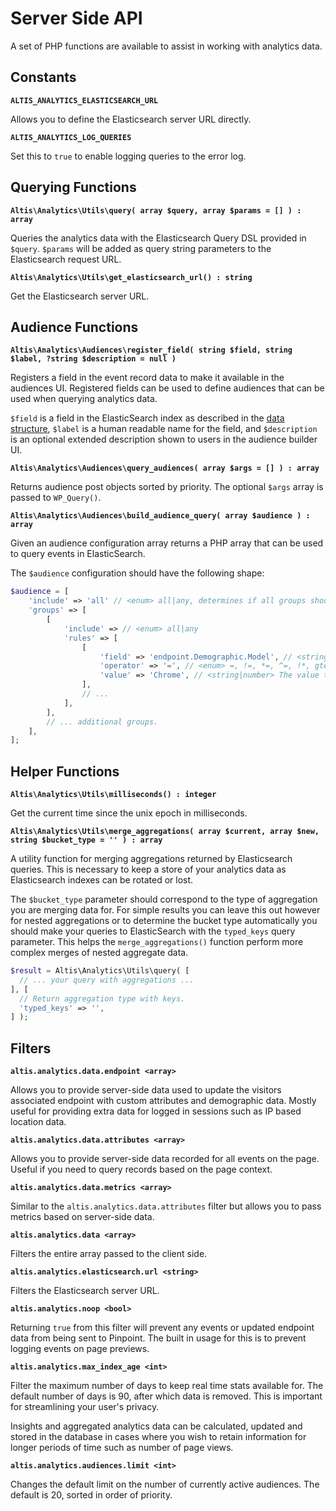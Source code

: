 # Server Side API

A set of PHP functions are available to assist in working with analytics data.

## Constants

**`ALTIS_ANALYTICS_ELASTICSEARCH_URL`**

Allows you to define the Elasticsearch server URL directly.

**`ALTIS_ANALYTICS_LOG_QUERIES`**

Set this to `true` to enable logging queries to the error log.

## Querying Functions

**`Altis\Analytics\Utils\query( array $query, array $params = [] ) : array`**

Queries the analytics data with the Elasticsearch Query DSL provided in `$query`. `$params` will be added as query string parameters to the Elasticsearch request URL.

**`Altis\Analytics\Utils\get_elasticsearch_url() : string`**

Get the Elasticsearch server URL.

## Audience Functions

**`Altis\Analytics\Audiences\register_field( string $field, string $label, ?string $description = null )`**

Registers a field in the event record data to make it available in the audiences UI. Registered fields can be used to define audiences that can be used when querying analytics data.

`$field` is a field in the ElasticSearch index as described in the [data structure](./data-structure.md), `$label` is a human readable name for the field, and `$description` is an optional extended description shown to users in the audience builder UI.

**`Altis\Analytics\Audiences\query_audiences( array $args = [] ) : array`**

Returns audience post objects sorted by priority. The optional `$args` array is passed to `WP_Query()`.

**`Altis\Analytics\Audiences\build_audience_query( array $audience ) : array`**

Given an audience configuration array returns a PHP array that can be used to query events in ElasticSearch.

The `$audience` configuration should have the following shape:

```php
$audience = [
	'include' => 'all' // <enum> all|any, determines if all groups should match.
	'groups' => [
		[
			'include' => // <enum> all|any
			'rules' => [
				[
					'field' => 'endpoint.Demographic.Model', // <string> The field to query.
					'operator' => '=', // <enum> =, !=, *=, ^=, !*, gte, lte, gt, lt
					'value' => 'Chrome', // <string|number> The value to compare against.
				],
				// ...
			],
		],
		// ... additional groups.
	],
];
```

## Helper Functions

**`Altis\Analytics\Utils\milliseconds() : integer`**

Get the current time since the unix epoch in milliseconds.

**`Altis\Analytics\Utils\merge_aggregations( array $current, array $new, string $bucket_type = '' ) : array`**

A utility function for merging aggregations returned by Elasticsearch queries. This is necessary to keep a store of your analytics data as Elasticsearch indexes can be rotated or lost.

The `$bucket_type` parameter should correspond to the type of aggregation you are merging data for. For simple results you can leave this out however for nested aggregations or to determine the bucket type automatically you should make your queries to ElasticSearch with the `typed_keys` query parameter. This helps the `merge_aggregations()` function perform more complex merges of nested aggregate data.

```php
$result = Altis\Analytics\Utils\query( [
  // ... your query with aggregations ...
], [
  // Return aggregation type with keys.
  'typed_keys' => '',
] );
```

## Filters

**`altis.analytics.data.endpoint <array>`**

Allows you to provide server-side data used to update the visitors associated endpoint with custom attributes and demographic data. Mostly useful for providing extra data for logged in sessions such as IP based location data.

**`altis.analytics.data.attributes <array>`**

Allows you to provide server-side data recorded for all events on the page. Useful if you need to query records based on the page context.

**`altis.analytics.data.metrics <array>`**

Similar to the `altis.analytics.data.attributes` filter but allows you to pass metrics based on server-side data.

**`altis.analytics.data <array>`**

Filters the entire array passed to the client side.

**`altis.analytics.elasticsearch.url <string>`**

Filters the Elasticsearch server URL.

**`altis.analytics.noop <bool>`**

Returning `true` from this filter will prevent any events or updated endpoint data from being sent to Pinpoint. The built in usage for this is to prevent logging events on page previews.

**`altis.analytics.max_index_age <int>`**

Filter the maximum number of days to keep real time stats available for. The default number of days is 90, after which data is removed. This is important for streamlining your user's privacy.

Insights and aggregated analytics data can be calculated, updated and stored in the database in cases where you wish to retain information for longer periods of time such as number of page views.

**`altis.analytics.audiences.limit <int>`**

Changes the default limit on the number of currently active audiences. The default is 20, sorted in order of priority.
